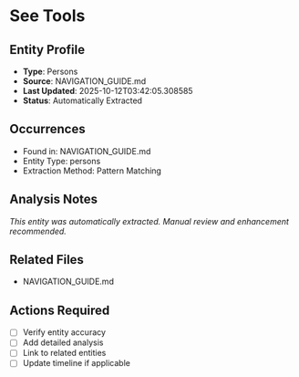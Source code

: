 # See Tools

## Entity Profile
- **Type**: Persons
- **Source**: NAVIGATION_GUIDE.md
- **Last Updated**: 2025-10-12T03:42:05.308585
- **Status**: Automatically Extracted

## Occurrences
- Found in: NAVIGATION_GUIDE.md
- Entity Type: persons
- Extraction Method: Pattern Matching

## Analysis Notes
*This entity was automatically extracted. Manual review and enhancement recommended.*

## Related Files
- NAVIGATION_GUIDE.md

## Actions Required
- [ ] Verify entity accuracy
- [ ] Add detailed analysis
- [ ] Link to related entities
- [ ] Update timeline if applicable
